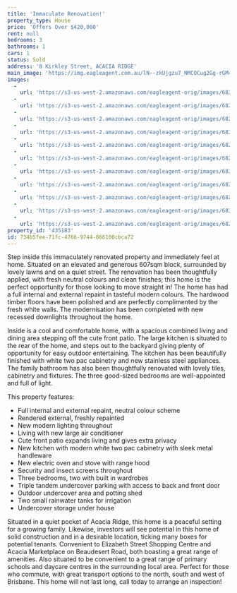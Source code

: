```yaml
---
title: 'Immaculate Renovation!'
property_type: House
price: 'Offers Over $420,000'
rent: null
bedrooms: 3
bathrooms: 1
cars: 1
status: Sold
address: '8 Kirkley Street, ACACIA RIDGE'
main_image: 'https://img.eagleagent.com.au/lN--zkUjgzu7_NMCOCug2Gg-rGM=/1280x854/smart/https://s3-us-west-2.amazonaws.com/eagleagent-orig/images/6821425/126212862-image-M.jpg'
images:
  -
    url: 'https://s3-us-west-2.amazonaws.com/eagleagent-orig/images/6821435/126212862-image-J.jpg'
  -
    url: 'https://s3-us-west-2.amazonaws.com/eagleagent-orig/images/6821434/126212862-image-I.jpg'
  -
    url: 'https://s3-us-west-2.amazonaws.com/eagleagent-orig/images/6821433/126212862-image-H.jpg'
  -
    url: 'https://s3-us-west-2.amazonaws.com/eagleagent-orig/images/6821432/126212862-image-G.jpg'
  -
    url: 'https://s3-us-west-2.amazonaws.com/eagleagent-orig/images/6821431/126212862-image-F.jpg'
  -
    url: 'https://s3-us-west-2.amazonaws.com/eagleagent-orig/images/6821430/126212862-image-E.jpg'
  -
    url: 'https://s3-us-west-2.amazonaws.com/eagleagent-orig/images/6821429/126212862-image-D.jpg'
  -
    url: 'https://s3-us-west-2.amazonaws.com/eagleagent-orig/images/6821428/126212862-image-C.jpg'
  -
    url: 'https://s3-us-west-2.amazonaws.com/eagleagent-orig/images/6821427/126212862-image-B.jpg'
  -
    url: 'https://s3-us-west-2.amazonaws.com/eagleagent-orig/images/6821426/126212862-image-A.jpg'
  -
    url: 'https://s3-us-west-2.amazonaws.com/eagleagent-orig/images/6821425/126212862-image-M.jpg'
property_id: '435183'
id: 734b5fee-71fc-4766-9744-866100cbca72
---
```

Step inside this immaculately renovated property and immediately feel at home. Situated on an elevated and generous 607sqm block, surrounded by lovely lawns and on a quiet street. The renovation has been thoughtfully applied, with fresh neutral colours and clean finishes; this home is the perfect opportunity for those looking to move straight in! The home has had a full internal and external repaint in tasteful modern colours. The hardwood timber floors have been polished and are perfectly complimented by the fresh white walls. The modernisation has been completed with new recessed downlights throughout the home.

Inside is a cool and comfortable home, with a spacious combined living and dining area stepping off the cute front patio. The large kitchen is situated to the rear of the home, and steps out to the backyard giving plenty of opportunity for easy outdoor entertaining. The kitchen has been beautifully finished with white two pac cabinetry and new stainless steel appliances. The family bathroom has also been thoughtfully renovated with lovely tiles, cabinetry and fixtures. The three good-sized bedrooms are well-appointed and full of light.

This property features:

*  Full internal and external repaint, neutral colour scheme
*  Rendered external, freshly repainted
*  New modern lighting throughout
*  Living with new large air conditioner
*  Cute front patio expands living and gives extra privacy
*  New kitchen with modern white two pac cabinetry with sleek metal handleware
*  New electric oven and stove with range hood
*  Security and insect screens throughout
*  Three bedrooms, two with built in wardrobes
*  Triple tandem undercover parking with access to back and front door
*  Outdoor undercover area and potting shed
*  Two small rainwater tanks for irrigation
*  Undercover storage under house

Situated in a quiet pocket of Acacia Ridge, this home is a peaceful setting for a growing family. Likewise, investors will see potential in this home of solid construction and in a desirable location, ticking many boxes for potential tenants. Convenient to Elizabeth Street Shopping Centre and Acacia Marketplace on Beaudesert Road, both boasting a great range of amenities. Also situated to be convenient to a great range of primary schools and daycare centres in the surrounding local area. Perfect for those who commute, with great transport options to the north, south and west of Brisbane. This home will not last long, call today to arrange an inspection!